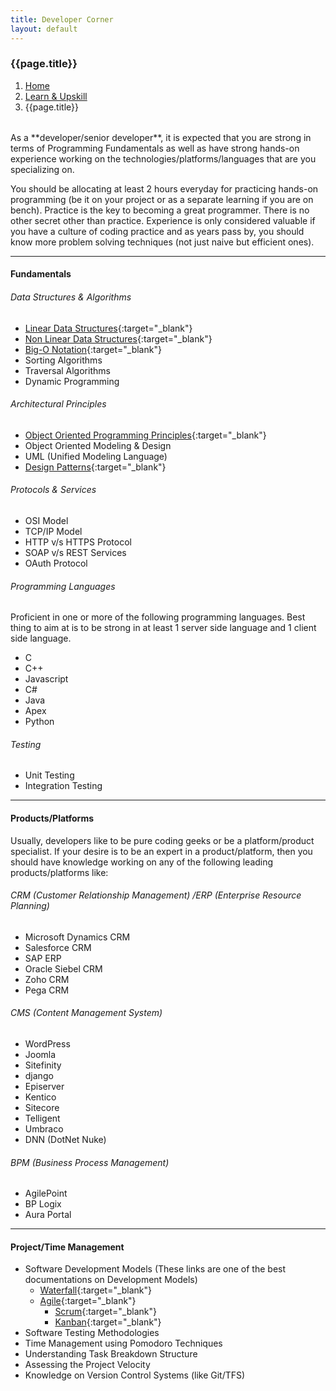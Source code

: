 ```yaml
---
title: Developer Corner
layout: default
---
```


<h3>{{page.title}}</h3>
<div style="margin-bottom:2rem;">
  <nav aria-label="breadcrumb">
    <ol class="breadcrumb">
      <li class="breadcrumb-item"><a href="/">Home</a></li>
      <li class="breadcrumb-item"><a href="/learn">Learn & Upskill</a></li>
      <li class="breadcrumb-item active" aria-current="page">{{page.title}}</li>
    </ol>
  </nav>
</div>
As a **developer/senior developer**, it is expected that you are strong in terms of Programming Fundamentals as well as have strong hands-on experience working on the technologies/platforms/languages that are you specializing on.

You should be allocating at least 2 hours everyday for practicing hands-on programming (be it on your project or as a separate learning if you are on bench). Practice is the key to becoming a great programmer. There is no other secret other than practice. Experience is only considered valuable if you have a culture of coding practice and as years pass by, you should know more problem solving techniques (not just naive but efficient ones).

---

#### Fundamentals

###### Data Structures & Algorithms

- [Linear Data Structures](/what-are-linear-data-structures/){:target="\_blank"}
- [Non Linear Data Structures](/what-are-non-linear-data-structures/){:target="\_blank"}
- [Big-O Notation](/big-o-analysis/){:target="\_blank"}
- Sorting Algorithms
- Traversal Algorithms
- Dynamic Programming

###### Architectural Principles

- [Object Oriented Programming Principles](/object-oriented-programming-principles/){:target="\_blank"}
- Object Oriented Modeling & Design
- UML (Unified Modeling Language)
- [Design Patterns](/what-are-design-patterns/){:target="\_blank"}

###### Protocols & Services

- OSI Model
- TCP/IP Model
- HTTP v/s HTTPS Protocol
- SOAP v/s REST Services
- OAuth Protocol

###### Programming Languages

Proficient in one or more of the following programming languages. Best thing to aim at is to be strong in at least 1 server side language and 1 client side language.

- C
- C++
- Javascript
- C#
- Java
- Apex
- Python

###### Testing

- Unit Testing
- Integration Testing

---

#### Products/Platforms

Usually, developers like to be pure coding geeks or be a platform/product specialist. If your desire is to be an expert in a product/platform, then you should have knowledge working on any of the following leading products/platforms like:

###### CRM (Customer Relationship Management) /ERP (Enterprise Resource Planning)

- Microsoft Dynamics CRM
- Salesforce CRM
- SAP ERP
- Oracle Siebel CRM
- Zoho CRM
- Pega CRM

###### CMS (Content Management System)

- WordPress
- Joomla
- Sitefinity
- django
- Episerver
- Kentico
- Sitecore
- Telligent
- Umbraco
- DNN (DotNet Nuke)

###### BPM (Business Process Management)

- AgilePoint
- BP Logix
- Aura Portal

---

#### Project/Time Management

- Software Development Models (These links are one of the best documentations on Development Models)
  - [Waterfall](https://www.smartsheet.com/agile-vs-scrum-vs-waterfall-vs-kanban#waterfall-methodology-){:target="\_blank"}
  - [Agile](https://www.smartsheet.com/agile-vs-scrum-vs-waterfall-vs-kanban#what-is-agile){:target="\_blank"}
    - [Scrum](https://www.smartsheet.com/agile-vs-scrum-vs-waterfall-vs-kanban#scrum-methodology-){:target="\_blank"}
    - [Kanban](https://www.smartsheet.com/agile-vs-scrum-vs-waterfall-vs-kanban#kanban){:target="\_blank"}
- Software Testing Methodologies
- Time Management using Pomodoro Techniques
- Understanding Task Breakdown Structure
- Assessing the Project Velocity
- Knowledge on Version Control Systems (like Git/TFS)
